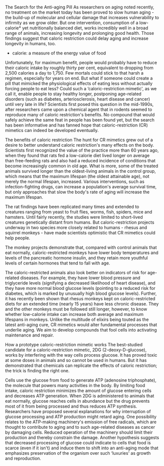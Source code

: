 The Search for the Anti-aging Pill
As researchers on aging noted recently, no treatment on the market today has been proved to slow human aging - the build-up of molecular and cellular damage that increases vulnerability to infirmity as we grow older. But one intervention, consumption of a low-calorie* yet nutritionally balanced diet, works incredibly well in a broad range of animals, increasing longevity and prolonging good health. Those findings suggest that caloric restriction could delay aging and increase longevity in humans, too.
* calorie: a measure of the energy value of food

Unfortunately, for maximum benefit, people would probably have to reduce their caloric intake by roughly thirty per cent, equivalent to dropping from 2,500 calories a day to 1,750. Few mortals could stick to that harsh a regimen, especially for years on end. But what if someone could create a pill that mimicked the physiological effects of eating less without actually forcing people to eat less? Could such a ‘caloric-restriction mimetic', as we call it, enable people to stay healthy longer, postponing age-related disorders (such as diabetes, arteriosclerosis, heart disease and cancer) until very late in life? Scientists first posed this question in the mid-1990s, after researchers came upon a chemical agent that in rodents seemed to reproduce many of caloric restriction's benefits. No compound that would safely achieve the same feat in people has been found yet, but the search has been informative and has fanned hope that caloric-restriction (CR) mimetics can indeed be developed eventually.

The benefits of caloric restriction
The hunt for CR mimetics grew out of a desire to better understand caloric restriction's many effects on the body. Scientists first recognized the value of the practice more than 60 years ago, when they found that rats fed a low-calorie diet lived longer on average than free-feeding rats and also had a reduced incidence of conditions that become increasingly common in old age. What is more, some of the treated animals survived longer than the oldest-living animals in the control group, which means that the maximum lifespan (the oldest attainable age), not merely the normal lifespan, increased. Various interventions, such as infection-fighting drugs, can increase a population's average survival time, but only approaches that slow the body's rate of aging will increase the maximum lifespan.

The rat findings have been replicated many times and extended to creatures ranging from yeast to fruit flies, worms, fish, spiders, mice and hamsters. Until fairly recently, the studies were limited to short-lived creatures genetically distant from humans. But caloric-restriction projects underway in two species more closely related to humans - rhesus and squirrel monkeys - have made scientists optimistic that CR mimetics could help people.

The monkey projects demonstrate that, compared with control animals that eat normally, caloric-restricted monkeys have lower body temperatures and levels of the pancreatic hormone insulin, and they retain more youthful levels of certain hormones that tend to fall with age.

The caloric-restricted animals also look better on indicators of risk for age-related diseases. For example, they have lower blood pressure and triglyceride levels (signifying a decreased likelihood of heart disease), and they have more normal blood glucose levels (pointing to a reduced risk for diabetes, which is marked by unusually high blood glucose levels). Further, it has recently been shown that rhesus monkeys kept on caloric-restricted diets for an extended time (nearly 15 years) have less chronic disease. They and the other monkeys must be followed still longer, however, to know whether low-calorie intake can increase both average and maximum lifespans in monkeys. Unlike the multitude of elixirs being touted as the latest anti-aging cure, CR mimetics would alter fundamental processes that underlie aging. We aim to develop compounds that fool cells into activating maintenance and repair.

How a prototype caloric-restriction mimetic works
The best-studied candidate for a caloric-restriction mimetic, 2DG (2-deoxy-D-glucose), works by interfering with the way cells process glucose. It has proved toxic at some doses in animals and so cannot be used in humans. But it has demonstrated that chemicals can replicate the effects of caloric restriction; the trick is finding the right one.

Cells use the glucose from food to generate ATP (adenosine triphosphate), the molecule that powers many activities in the body. By limiting food intake, caloric restriction minimizes the amount of glucose entering cells and decreases ATP generation. When 2DG is administered to animals that eat normally, glucose reaches cells in abundance but the drug prevents most of it from being processed and thus reduces ATP synthesis. Researchers have proposed several explanations for why interruption of glucose processing and ATP production might retard aging. One possibility relates to the ATP-making machinery's emission of free radicals, which are thought to contribute to aging and to such age-related diseases as cancer by damaging cells. Reduced operation of the machinery should limit their production and thereby constrain the damage. Another hypothesis suggests that decreased processing of glucose could indicate to cells that food is scarce (even if it isn't) and induce them to shift into an anti-aging mode that emphasizes preservation of the organism over such ‘luxuries' as growth and reproduction.